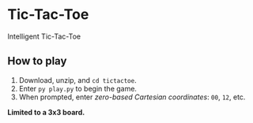 # Tic-Tac-Toe
Intelligent Tic-Tac-Toe

## How to play
1. Download, unzip, and `cd tictactoe`.
2. Enter `py play.py` to begin the game.
3. When prompted, enter _zero-based Cartesian coordinates_: `00`, `12`, etc.

**Limited to a 3x3 board.**
